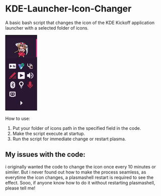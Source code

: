 # KDE-Launcher-Icon-Changer
A basic bash script that changes the icon of the KDE Kickoff application launcher with a selected folder of icons.

![gif](gif.gif)

How to use:
  1. Put your folder of icons path in the specified field in the code.
  2. Make the script execute at startup.
  3. Run the script for immediate change or restart plasma.

## My issues with the code:
i originally wanted the code to change the icon once every 10 minutes or similer. But i never found out how to make the process seamless, as everytime the icon changes, a plasmashell restart is required to see the effect. Sooo, if anyone know how to do it without restarting plasmashell, please tell me!
